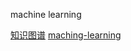 machine learning

[知识图谱](https://github.com/yunshuipiao/cheatsheets-ai-code/blob/master/md/img.md)
[maching-learning](https://github.com/yunshuipiao/cheatsheets-ai-code/blob/master/md/machine-learning.md)

  

